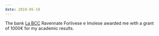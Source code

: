 ```yaml
--- 
date: 2019-05-18
---
```

The bank <a href="https://www.labcc.it/news/dettaglio_news_div.asp?i_menuID=55464&hNewsID=147675" target="_blank" rel="noopener">La BCC</a> Ravennate Forlivese e Imolese awarded me with a grant of 1000€ for my academic results.